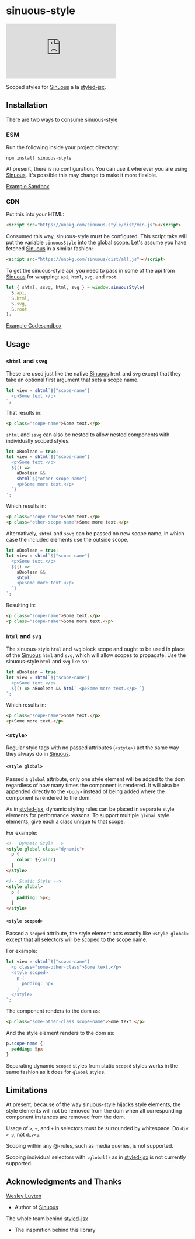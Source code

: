 # sinuous-style

![Badge size](https://img.badgesize.io/https://unpkg.com/sinuous-style/dist/min.js?v=1&compression=gzip&label=gzip&style=flat-square)

Scoped styles for [Sinuous](https://github.com/luwes/sinuous) à la [styled-jsx](https://github.com/zeit/styled-jsx).

## Installation

There are two ways to consume sinuous-style

### ESM

Run the following inside your project directory:

`npm install sinuous-style`

At present, there is no configuration. You can use it wherever you are using [Sinuous](https://github.com/luwes/sinuous). It's possible this may change to make it more flexible.

[Example Sandbox](https://codesandbox.io/s/sinuous-style-esm-tkf5d)

### CDN

Put this into your HTML:

```html
<script src="https://unpkg.com/sinuous-style/dist/min.js"></script>
```

Consumed this way, sinuous-style must be configured. This script take will put the variable `sinuousStyle` into the global scope. Let's assume you have fetched [Sinuous](https://github.com/luwes/sinuous) in a similar fashion:

```html
<script src="https://unpkg.com/sinuous/dist/all.js"></script>
```

To get the sinuous-style api, you need to pass in some of the api from [Sinuous](https://github.com/luwes/sinuous) for wrapping: `api`, `html`, `svg`, and `root`.

```js
let { shtml, ssvg, html, svg } = window.sinuousStyle(
  S.api,
  S.html,
  S.svg,
  S.root
);
```

[Example Codesandbox](https://codesandbox.io/s/sinuous-style-cdn-szdbi)

## Usage

### `shtml` and `ssvg`

These are used just like the native [Sinuous](https://github.com/luwes/sinuous) `html` and `svg` except that they take an optional first argument that sets a scope name.

```js
let view = shtml`${"scope-name"}
  <p>Some text.</p>
`;
```

That results in:

```html
<p class="scope-name">Some text.</p>
```

`shtml` and `ssvg` can also be nested to allow nested components with individually scoped styles.

```js
let aBoolean = true;
let view = shtml`${"scope-name"}
  <p>Some text.</p>
  ${() =>
    aBoolean &&
    shtml`${"other-scope-name"}
    <p>Some more text.</p>
  `}
`;
```

Which results in:

```html
<p class="scope-name">Some text.</p>
<p class="other-scope-name">Some more text.</p>
```

Alternatively, `shtml` and `ssvg` can be passed no new scope name, in which case the included elements use the outside scope.

```js
let aBoolean = true;
let view = shtml`${"scope-name"}
  <p>Some text.</p>
  ${() =>
    aBoolean &&
    shtml`
    <p>Some more text.</p>
  `}
`;
```

Resulting in:

```html
<p class="scope-name">Some text.</p>
<p class="scope-name">Some more text.</p>
```

### `html` and `svg`

The sinuous-style `html` and `svg` block scope and ought to be used in place of the [Sinuous](https://github.com/luwes/sinuous) `html` and `svg`, which will allow scopes to propagate. Use the sinuous-style `html` and `svg` like so:

```js
let aBoolean = true;
let view = shtml`${"scope-name"}
  <p>Some text.</p>
  ${() => aBoolean && html` <p>Some more text.</p> `}
`;
```

Which results in:

```html
<p class="scope-name">Some text.</p>
<p>Some more text.</p>
```

### `<style>`

Regular style tags with no passed attributes (`<style>`) act the same way they always do in [Sinuous](https://github.com/luwes/sinuous).

#### `<style global>`

Passed a `global` attribute, only one style element will be added to the dom regardless of how many times the component is rendered. It will also be appended directly to the `<body>` instead of being added where the component is rendered to the dom.

As in [styled-jsx](https://github.com/zeit/styled-jsx), dynamic styling rules can be placed in separate style elements for performance reasons. To support multiple `global` style elements, give each a class unique to that scope.

For example:

```html
<!-- Dynamic Style -->
<style global class="dynamic">
  p {
    color: ${color}
  }
</style>

<!-- Static Style -->
<style global>
  p {
    padding: 5px;
  }
</style>
```

#### `<style scoped>`

Passed a `scoped` attribute, the style element acts exactly like `<style global>` except that all selectors will be scoped to the scope name.

For example:

```js
let view = shtml`${"scope-name"}
  <p class="some-other-class">Some text.</p>
  <style scoped>
    p {
      padding: 5px
    }
  </style>
`;
```

The component renders to the dom as:

```html
<p class="some-other-class scope-name">Some text.</p>
```

And the style element renders to the dom as:

```css
p.scope-name {
  padding: 5px
}
```

Separating dynamic `scoped` styles from static `scoped` styles works in the same fashion as it does for `global` styles.

## Limitations

At present, because of the way sinuous-style hijacks style elements, the style elements will not be removed from the dom when all corresponding component instances are removed from the dom.

Usage of `>`, `~`, and `+` in selectors must be surrounded by whitespace.
Do `div > p`, not `div>p`.

Scoping within any @-rules, such as media queries, is not supported.

Scoping individual selectors with `:global()` as in [styled-jsx](https://github.com/zeit/styled-jsx) is not currently supported.

## Acknowledgments and Thanks

[Wesley Luyten](https://github.com/luwes)

- Author of [Sinuous](https://github.com/luwes/sinuous)

The whole team behind [styled-jsx](https://github.com/zeit/styled-jsx)

- The inspiration behind this library
